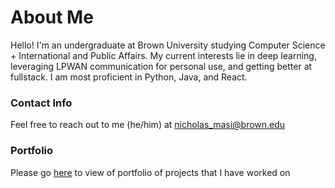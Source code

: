 # About Me

Hello! I'm an undergraduate at Brown University studying Computer Science + International and Public Affairs. My current interests lie in deep learning, leveraging LPWAN communication for personal use, and getting better at fullstack. I am most proficient in Python, Java, and React.

### Contact Info
Feel free to reach out to me (he/him) at nicholas_masi@brown.edu

### Portfolio
Please go [here](https://github.com/N-Masi/N-Masi/blob/main/portfolio.md) to view of portfolio of projects that I have worked on
